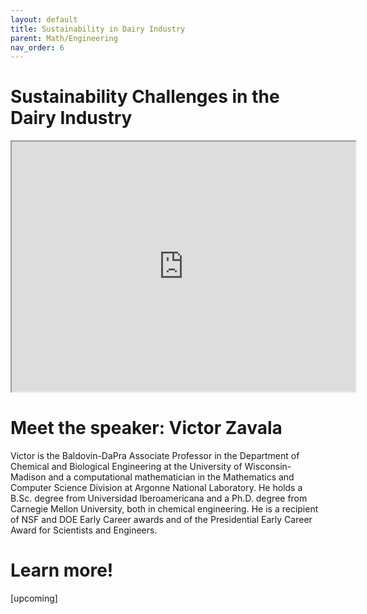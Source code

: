 ```yaml
---
layout: default
title: Sustainability in Dairy Industry
parent: Math/Engineering
nav_order: 6
---
```


# Sustainability Challenges in the Dairy Industry

<iframe width="550" height="400"
    src="https://youtube.com/embed/0NxHs_YeHsI">
</iframe>

# Meet the speaker: Victor Zavala

Victor is the Baldovin-DaPra Associate Professor in the Department of Chemical and Biological Engineering at the University of Wisconsin-Madison and a computational mathematician in the Mathematics and Computer Science Division at Argonne National Laboratory. He holds a B.Sc. degree from Universidad Iberoamericana and a Ph.D. degree from Carnegie Mellon University, both in chemical engineering. He is a recipient of NSF and DOE Early Career awards and of the Presidential Early Career Award for Scientists and Engineers.

# Learn more!

[upcoming]